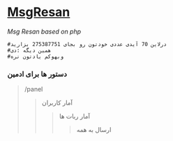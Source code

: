 # [MsgResan](https://telegram.me/msgresanbot)
*Msg Resan based on php*


```
#درلاین 70 آیدی عددی خودتون رو بجای 275387751 بزارید
#همین دیگه :دی
#وبهوکم یادتون نره 
```


### دستور ها برای ادمین
> /panel
>> آمار کاربران
>>> آمار ربات ها
>>>> ارسال به همه